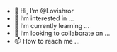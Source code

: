 - 👋 Hi, I’m @Lovishror
- 👀 I’m interested in ...
- 🌱 I’m currently learning ...
- 💞️ I’m looking to collaborate on ...
- 📫 How to reach me ...

<!---
Lovishror/Lovishror is a ✨ special ✨ repository because its `README.md` (this file) appears on your GitHub profile.
You can click the Preview link to take a look at your changes.
--->
